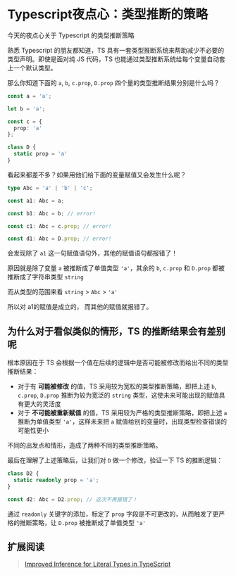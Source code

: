 # Typescript夜点心：类型推断的策略

今天的夜点心关于 Typescript 的类型推断策略

熟悉 Typescript 的朋友都知道，TS 具有一套类型推断系统来帮助减少不必要的类型声明。即使是面对纯 JS 代码，TS 也能通过类型推断系统给每个变量自动套上一个默认类型。

那么你知道下面的 `a`, `b`, `c.prop`, `D.prop` 四个量的类型推断结果分别是什么吗？

``` ts
const a = 'a';

let b = 'a';

const c = {
  prop: 'a'
};

class D {
  static prop = 'a'
}
```

看起来都差不多？如果用他们给下面的变量赋值又会发生什么呢？

``` ts
type Abc = 'a' | 'b' | 'c';

const a1: Abc = a;

const b1: Abc = b; // error!

const c1: Abc = c.prop; // error!

const d1: Abc = D.prop; // error!
```

会发现除了 `a1` 这一句赋值语句外，其他的赋值语句都报错了！

原因就是除了变量 `a` 被推断成了单值类型 `'a'`，其余的 `b`, `c.prop` 和 `D.prop` 都被推断成了字符串类型 `string`

而从类型的范围来看 `string` > `Abc` > `'a'`

所以对 a1的赋值是成立的， 而其他的赋值就报错了。

## 为什么对于看似类似的情形，TS 的推断结果会有差别呢

根本原因在于 TS 会根据一个值在后续的逻辑中是否可能被修改而给出不同的类型推断结果：

- 对于有 **可能被修改** 的值，TS 采用较为宽松的类型推断策略，即把上述 `b`, `c.prop`, `D.prop` 推断为较为宽泛的 `string` 类型，这使未来可能出现的赋值具有更大的灵活度
- 对于 **不可能被重新赋值** 的值，TS 采用较为严格的类型推断策略，即把上述 `a` 推断为单值类型 `'a'`，这样未来把 `a` 赋值给别的变量时，出现类型检查错误的可能性更小

不同的出发点和情形，造成了两种不同的类型推断策略。

最后在理解了上述策略后，让我们对 `D` 做一个修改，验证一下 TS 的推断逻辑：

``` ts
class D2 {
  static readonly prop = 'a';
}

const d2: Abc = D2.prop; // 这次不再报错了！
```

通过 `readonly` 关键字的添加，标定了 `prop` 字段是不可更改的，从而触发了更严格的推断策略，让 `D.prop` 被推断成了单值类型 `'a'`

## 扩展阅读

> [Improved Inference for Literal Types in TypeScript](https://mariusschulz.com/blog/improved-inference-for-literal-types-in-typescript)
